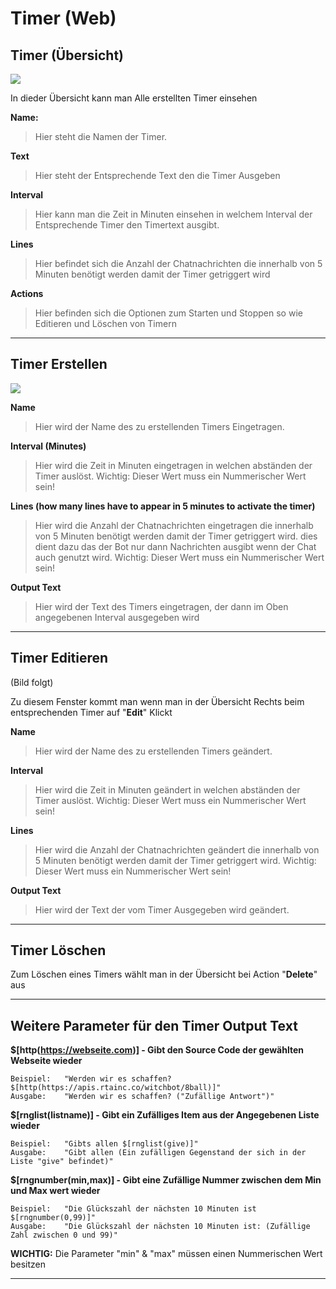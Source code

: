 # Timer (Web)

## Timer (Übersicht)
<img src="http://i.imgur.com/eCErM1B.png"/>

In dieder Übersicht kann man Alle erstellten Timer einsehen

**Name:**
>Hier steht die Namen der Timer.

**Text**
>Hier steht der Entsprechende Text den die Timer Ausgeben

**Interval**
>Hier kann man die Zeit in Minuten einsehen in welchem Interval der Entsprechende Timer den Timertext ausgibt.

**Lines**
>Hier befindet sich die Anzahl der Chatnachrichten die innerhalb von 5 Minuten benötigt werden damit der Timer getriggert wird

**Actions**
>Hier befinden sich die Optionen zum Starten und Stoppen so wie Editieren und Löschen von Timern

<hr>

## Timer Erstellen
<img src="http://i.imgur.com/Cp4f1oJ.png"/>

**Name**
>Hier wird der Name des zu erstellenden Timers Eingetragen.

**Interval (Minutes)**
>Hier wird die Zeit in Minuten eingetragen in welchen abständen der Timer auslöst.
>Wichtig: Dieser Wert muss ein Nummerischer Wert sein!

**Lines (how many lines have to appear in 5 minutes to activate the timer)**
>Hier wird die Anzahl der Chatnachrichten eingetragen die innerhalb von 5 Minuten benötigt werden damit der Timer getriggert wird.
>dies dient dazu das der Bot nur dann Nachrichten ausgibt wenn der Chat auch genutzt wird.
>Wichtig: Dieser Wert muss ein Nummerischer Wert sein!

**Output Text**
>Hier wird der Text des Timers eingetragen, der dann im Oben angegebenen Interval ausgegeben wird

<hr>

## Timer Editieren
(Bild folgt)

Zu diesem Fenster kommt man wenn man in der Übersicht Rechts beim entsprechenden Timer auf "**Edit**" Klickt

**Name**
>Hier wird der Name des zu erstellenden Timers geändert.

**Interval**
>Hier wird die Zeit in Minuten geändert in welchen abständen der Timer auslöst.
>Wichtig: Dieser Wert muss ein Nummerischer Wert sein!

**Lines**
>Hier wird die Anzahl der Chatnachrichten geändert die innerhalb von 5 Minuten benötigt werden damit der Timer getriggert wird.
>Wichtig: Dieser Wert muss ein Nummerischer Wert sein!

**Output Text**
>Hier wird der Text der vom Timer Ausgegeben wird geändert.

<hr>

## Timer Löschen

Zum Löschen eines Timers wählt man in der Übersicht bei Action "**Delete**" aus

<hr>

## Weitere Parameter für den Timer Output Text

**$[http(https://webseite.com)] - Gibt den Source Code der gewählten Webseite wieder**

    Beispiel:   "Werden wir es schaffen? $[http(https://apis.rtainc.co/witchbot/8ball)]"
    Ausgabe:    "Werden wir es schaffen? ("Zufällige Antwort")"


**$[rnglist(listname)] - Gibt ein Zufälliges Item aus der Angegebenen Liste wieder**

    Beispiel:   "Gibts allen $[rnglist(give)]"
    Ausgabe:    "Gibt allen (Ein zufälligen Gegenstand der sich in der Liste "give" befindet)"


**$[rngnumber(min,max)] - Gibt eine Zufällige Nummer zwischen dem Min und Max wert wieder**

    Beispiel:   "Die Glückszahl der nächsten 10 Minuten ist $[rngnumber(0,99)]"
    Ausgabe:    "Die Glückszahl der nächsten 10 Minuten ist: (Zufällige Zahl zwischen 0 und 99)"

**WICHTIG:** Die Parameter "min" & "max" müssen einen Nummerischen Wert besitzen

<hr>